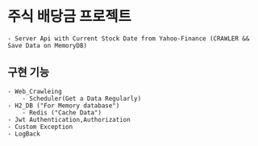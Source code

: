 # 주식 배당금 프로젝트
    - Server Api with Current Stock Date from Yahoo-Finance (CRAWLER && Save Data on MemoryDB)

## 구현 기능
    - Web_Crawleing
        - Scheduler(Get a Data Regularly)
    - H2_DB ("For Memory database")
        - Redis ("Cache Data")
    - Jwt Authentication,Authorization
    - Custom Exception
    - LogBack
